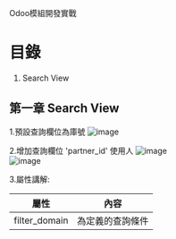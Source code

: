 Odoo模組開發實戰
# 目錄
 1.	Search View

## 第一章 Search View
 1.預設查詢欄位為庫號
 ![image](https://user-images.githubusercontent.com/90267374/132941061-5cd7aa60-2be9-455d-b069-55881effedb6.png)
 
 2.增加查詢欄位 'partner_id' 使用人
 ![image](https://user-images.githubusercontent.com/90267374/132941422-87456db2-4084-493b-bc16-528e14ba31f3.png)
 <br/>
 ![image](https://user-images.githubusercontent.com/90267374/132941442-3f592ba2-e934-4683-8368-4f25a6d15b71.png)

 3.屬性講解: 
 
 |  屬性 | 內容 | 
 | -------- | -------- | 
 | filter_domain | 為定義的查詢條件 |  
 
 
 
